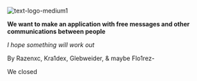 ![text-logo-medium1](https://user-images.githubusercontent.com/84779107/192975490-17c5e415-8940-413c-a2ae-df5252d903a8.png)

**We want to make an application with free messages and other communications between people**

*I hope something will work out*

By Razenxc, Kra1dex, Glebweider, & maybe Flo1rez-

We closed
